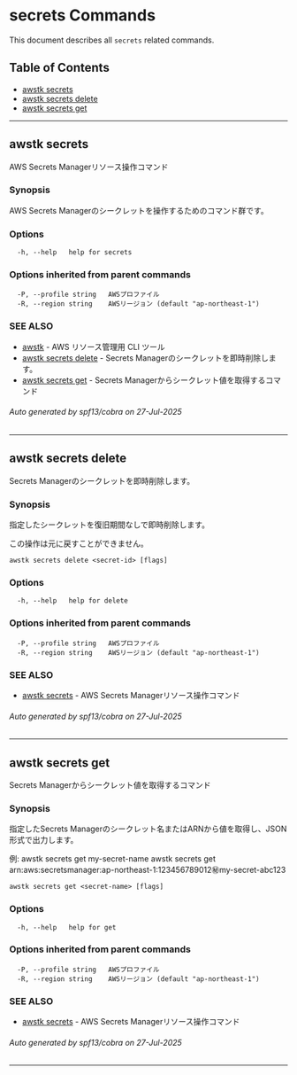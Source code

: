 # secrets Commands

This document describes all `secrets` related commands.

## Table of Contents

- [awstk secrets](#awstk-secrets)
- [awstk secrets delete](#awstk-secrets-delete)
- [awstk secrets get](#awstk-secrets-get)

---

## awstk secrets

AWS Secrets Managerリソース操作コマンド

### Synopsis

AWS Secrets Managerのシークレットを操作するためのコマンド群です。

### Options

```
  -h, --help   help for secrets
```

### Options inherited from parent commands

```
  -P, --profile string   AWSプロファイル
  -R, --region string    AWSリージョン (default "ap-northeast-1")
```

### SEE ALSO

* [awstk](README.md)	 - AWS リソース管理用 CLI ツール
* [awstk secrets delete](secrets.md#awstk-secrets-delete)	 - Secrets Managerのシークレットを即時削除します。
* [awstk secrets get](secrets.md#awstk-secrets-get)	 - Secrets Managerからシークレット値を取得するコマンド

###### Auto generated by spf13/cobra on 27-Jul-2025

---

## awstk secrets delete

Secrets Managerのシークレットを即時削除します。

### Synopsis

指定したシークレットを復旧期間なしで即時削除します。

この操作は元に戻すことができません。

```
awstk secrets delete <secret-id> [flags]
```

### Options

```
  -h, --help   help for delete
```

### Options inherited from parent commands

```
  -P, --profile string   AWSプロファイル
  -R, --region string    AWSリージョン (default "ap-northeast-1")
```

### SEE ALSO

* [awstk secrets](secrets.md)	 - AWS Secrets Managerリソース操作コマンド

###### Auto generated by spf13/cobra on 27-Jul-2025

---

## awstk secrets get

Secrets Managerからシークレット値を取得するコマンド

### Synopsis

指定したSecrets Managerのシークレット名またはARNから値を取得し、JSON形式で出力します。

例:
  awstk secrets get my-secret-name
  awstk secrets get arn:aws:secretsmanager:ap-northeast-1:123456789012:secret:my-secret-abc123

```
awstk secrets get <secret-name> [flags]
```

### Options

```
  -h, --help   help for get
```

### Options inherited from parent commands

```
  -P, --profile string   AWSプロファイル
  -R, --region string    AWSリージョン (default "ap-northeast-1")
```

### SEE ALSO

* [awstk secrets](secrets.md)	 - AWS Secrets Managerリソース操作コマンド

###### Auto generated by spf13/cobra on 27-Jul-2025

---

